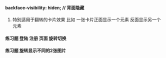#### backface-visibility: hiden; // 背面隐藏

1.  特别适用于翻转的卡片效果 比如 一张卡片正面显示一个元素 反面显示另一个元素

#### 练习题 登陆 注册 页面 旋转切换

#### 练习题 旋转显示不同的2张图片
